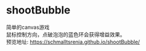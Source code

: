 # shootBubble<br />
简单的canvas游戏<br />
鼠标控制方向，点破泡泡的蓝色环会获得增益效果。<br />
预览地址: <a href="https://schmalltsrenia.github.io/shootBubble/">https://schmalltsrenia.github.io/shootBubble/</a>
